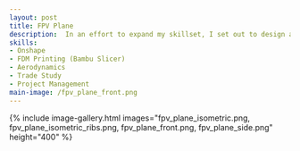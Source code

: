 ```yaml
---
layout: post
title: FPV Plane
description:  In an effort to expand my skillset, I set out to design an inexpensive FPV plane inspired by the Youtube chanels AerostuffFPV and Experimental Airlines. The plane is a v-tail tractor configuration with the purpose of slow, efficient cruising with the capability to carry a small payload. Note (7/15/25): I am actively working on this project.
skills: 
- Onshape
- FDM Printing (Bambu Slicer)
- Aerodynamics
- Trade Study
- Project Management
main-image: /fpv_plane_front.png
---
```

{% include image-gallery.html images="fpv_plane_isometric.png, fpv_plane_isometric_ribs.png, fpv_plane_front.png, fpv_plane_side.png" height="400" %}
